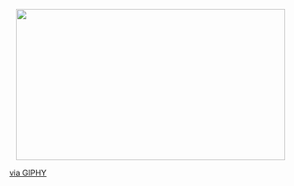 <p align="center">
  <a href="https://rishavchanda.io">
    <img src="https://giphy.com/embed/8qrrHSsrK9xpknGVNF" width="480" height="269" style="" frameBorder="0" class="giphy-embed" allowFullScreen></iframe><p><a href="https://giphy.com/gifs/animation-cartoon-robot-8qrrHSsrK9xpknGVNF">via GIPHY</a></p>
  </a>
</p>

<!--
**asubhekar/asubhekar** is a ✨ _special_ ✨ repository because its `README.md` (this file) appears on your GitHub profile.

Here are some ideas to get you started:

- 🔭 I’m currently working on ...
- 🌱 I’m currently learning ...
- 👯 I’m looking to collaborate on ...
- 🤔 I’m looking for help with ...
- 💬 Ask me about ...
- 📫 How to reach me: ...
- 😄 Pronouns: ...
- ⚡ Fun fact: ...
-->
